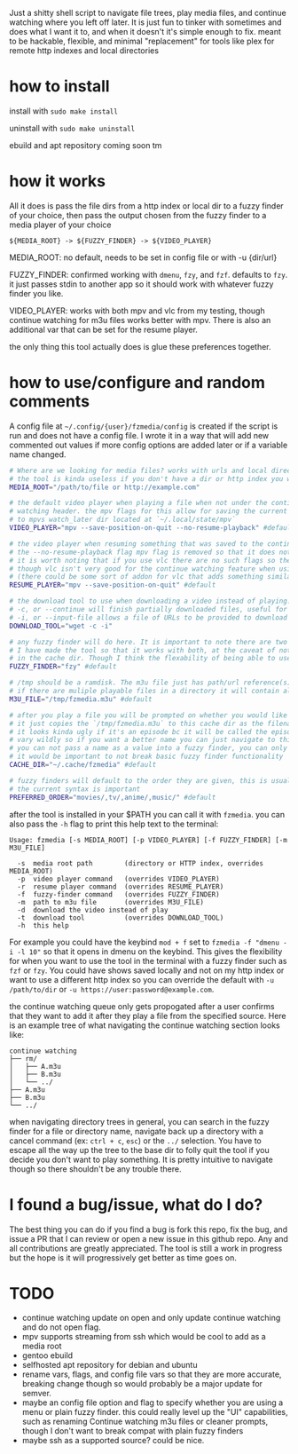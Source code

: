 Just a shitty shell script to navigate file trees, play media files, and continue watching where you left off later. It is just fun to tinker with sometimes and does what I want it to, and when it doesn't it's simple enough to fix. meant to be hackable, flexible, and minimal "replacement" for tools like plex for remote http indexes and local directories

# how to install

install with `sudo make install`

uninstall with `sudo make uninstall`

ebuild and apt repository coming soon tm

# how it works

All it does is pass the file dirs from a http index or local dir to a fuzzy finder of your choice, then pass the output chosen from the fuzzy finder to a media player of your choice

`${MEDIA_ROOT} -> ${FUZZY_FINDER} -> ${VIDEO_PLAYER}`

MEDIA_ROOT: no default, needs to be set in config file or with -u {dir/url}

FUZZY_FINDER: confirmed working with `dmenu`, `fzy`, and `fzf`. defaults to `fzy`. it just passes stdin to another app so it should work with whatever fuzzy finder you like.

VIDEO_PLAYER: works with both mpv and vlc from my testing, though continue watching for m3u files works better with mpv. There is also an additional var that can be set for the resume player.

the only thing this tool actually does is glue these preferences together.

# how to use/configure and random comments

A config file at `~/.config/{user}/fzmedia/config` is created if the script is run and does not have a config file. I wrote it in a way that will add new commented out values if more config options are added later or if a variable name changed.

```bash
# Where are we looking for media files? works with urls and local directories. This has to be set to something or you can just pass the -u flag.
# the tool is kinda useless if you don't have a dir or http index you want to point to. 
MEDIA_ROOT="/path/to/file or http://example.com"

# the default video player when playing a file when not under the continue
# watching header. the mpv flags for this allow for saving the current position
# to mpvs watch_later dir located at `~/.local/state/mpv`
VIDEO_PLAYER="mpv --save-position-on-quit --no-resume-playback" #default

# the video player when resuming something that was saved to the continue_watching cache
# the --no-resume-playback flag mpv flag is removed so that it does not restart your saved progress
# it is worth noting that if you use vlc there are no such flags so they should both VIDEO_PLAYER and RESUME_PLAYER should be "vlc"
# though vlc isn't very good for the continue watching feature when using m3u files which is what the the RESUME_PLAYER and VIDEO_PLAYER actually attempt to play
# (there could be some sort of addon for vlc that adds something similar to the feature that mpv has but I am unaware of one if it exists),
RESUME_PLAYER="mpv --save-position-on-quit" #default

# the download tool to use when downloading a video instead of playing.  Must accept a file of URLs
# -c, or --continue will finish partially downloaded files, useful for network interruptions
# -i, or --input-file allows a file of URLs to be provided to download
DOWNLOAD_TOOL="wget -c -i"

# any fuzzy finder will do here. It is important to note there are two real types of fuzzy finders: basic fuzzy finders, and menu tools like dmenu/rofi
# I have made the tool so that it works with both, at the caveat of not being able to give yes/no prompts or other script abilities like renaming the m3u's saved
# in the cache dir. Though I think the flexability of being able to use any type of fuzzy finder that accepts stdin more than makes up for this caveat.
FUZZY_FINDER="fzy" #default

# /tmp should be a ramdisk. The m3u file just has path/url reference(s), it's deleted after you close the video player
# if there are muliple playable files in a directory it will contain all of them, if it is a single one it will only add that single file to the m3u file
M3U_FILE="/tmp/fzmedia.m3u" #default

# after you play a file you will be prompted on whether you would like to add the current m3u file to your continue watching queue
# it just copies the `/tmp/fzmedia.m3u` to this cache dir as the filename you originally played
# it looks kinda ugly if it's an episode bc it will be called the episode number you left off on but naming conventions for this can
# vary wildly so if you want a better name you can just navigate to this directory and rename the m3u file and it will still remember where you left off. unfortunately
# you can not pass a name as a value into a fuzzy finder, you can only pick from a list you passed to it from stdin. a menu tool such as `dmenu` or `rofi` would solve this problem, though
# it would be important to not break basic fuzzy finder functionality
CACHE_DIR="~/.cache/fzmedia" #default

# fuzzy finders will default to the order they are given, this is usually some type of alpha-numeric order. If you have a prefered order you want these to show up in then change this value
# the current syntax is important
PREFERRED_ORDER="movies/,tv/,anime/,music/" #default
```

after the tool is installed in your $PATH you can call it with `fzmedia`. you can also pass the `-h` flag to print this help text to the terminal:

```
Usage: fzmedia [-s MEDIA_ROOT] [-p VIDEO_PLAYER] [-f FUZZY_FINDER] [-m M3U_FILE]

  -s  media root path        (directory or HTTP index, overrides MEDIA_ROOT)
  -p  video player command   (overrides VIDEO_PLAYER)
  -r  resume player command  (overrides RESUME_PLAYER)
  -f  fuzzy-finder command   (overrides FUZZY_FINDER)
  -m  path to m3u file       (overrides M3U_FILE)
  -d  download the video instead of play
  -t  download tool          (overrides DOWNLOAD_TOOL)
  -h  this help
```

For example you could have the keybind `mod + f` set to `fzmedia -f "dmenu -i -l 10"` so that it opens in dmenu on the keybind. This gives the flexibility for when you want to use the tool in the terminal with a fuzzy finder such as `fzf` or `fzy`. You could have shows saved locally and not on my http index or want to use a different http index so you can override the default with `-u /path/to/dir` or `-u https://user:password@example.com`.

the continue watching queue only gets propogated after a user confirms that they want to add it after they play a file from the specified source. Here is an example tree of what navigating the continue watching section looks like:
```
continue watching
├── rm/
│   ├── A.m3u
│   ├── B.m3u
│   └── ../
├── A.m3u
├── B.m3u
└── ../
```

when navigating directory trees in general, you can search in the fuzzy finder for a file or directory name, navigate back up a directory with a cancel command (ex: `ctrl + c`, `esc`) or the `../` selection. You have to escape all the way up the tree to the base dir to folly quit the tool if you decide you don't want to play something. It is pretty intuitive to navigate though so there shouldn't be any trouble there.

# I found a bug/issue, what do I do?

The best thing you can do if you find a bug is fork this repo, fix the bug, and issue a PR that I can review or open a new issue in this github repo. Any and all contributions are greatly appreciated. The tool is still a work in progress but the hope is it will progressively get better as time goes on.

# TODO
- continue watching update on open and only update continue watching and do not open flag.
- mpv supports streaming from ssh which would be cool to add as a media root
- gentoo ebuild
- selfhosted apt repository for debian and ubuntu
- rename vars, flags, and config file vars so that they are more accurate, breaking change though so would probably be a major update for semver.
- maybe an config file option and flag to specify whether you are using a menu or plain fuzzy finder. this could really level up the "UI" capabilities, such as renaming Continue watching m3u files or cleaner prompts, though I don't want to break compat with plain fuzzy finders
- maybe ssh as a supported source? could be nice.
